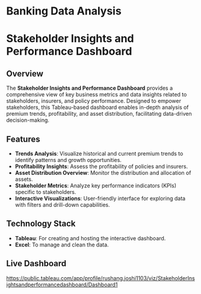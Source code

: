 
# Banking Data Analysis

# Stakeholder Insights and Performance Dashboard

## Overview
The **Stakeholder Insights and Performance Dashboard** provides a comprehensive view of key business metrics and data insights related to stakeholders, insurers, and policy performance. Designed to empower stakeholders, this Tableau-based dashboard enables in-depth analysis of premium trends, profitability, and asset distribution, facilitating data-driven decision-making.

## Features
- **Trends Analysis**: Visualize historical and current premium trends to identify patterns and growth opportunities.
- **Profitability Insights**: Assess the profitability of policies and insurers.
- **Asset Distribution Overview**: Monitor the distribution and allocation of assets.
- **Stakeholder Metrics**: Analyze key performance indicators (KPIs) specific to stakeholders.
- **Interactive Visualizations**: User-friendly interface for exploring data with filters and drill-down capabilities.

## Technology Stack
- **Tableau**: For creating and hosting the interactive dashboard.
- **Excel**: To manage and clean the data.


## Live Dashboard
https://public.tableau.com/app/profile/rushang.joshi1103/viz/StakeholderInsightsandperformancedashboard/Dashboard1
